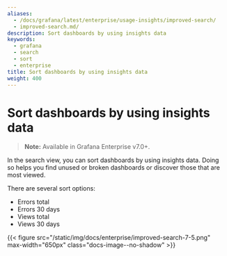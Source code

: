 ```yaml
---
aliases:
  - /docs/grafana/latest/enterprise/usage-insights/improved-search/
  - improved-search.md/
description: Sort dashboards by using insights data
keywords:
  - grafana
  - search
  - sort
  - enterprise
title: Sort dashboards by using insights data
weight: 400
---
```


# Sort dashboards by using insights data

> **Note:** Available in Grafana Enterprise v7.0+.

In the search view, you can sort dashboards by using insights data. Doing so helps you find unused or broken dashboards or discover those that are most viewed.

There are several sort options:

- Errors total
- Errors 30 days
- Views total
- Views 30 days

{{< figure src="/static/img/docs/enterprise/improved-search-7-5.png" max-width="650px" class="docs-image--no-shadow" >}}
